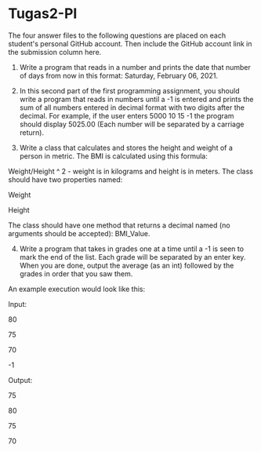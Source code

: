 # Tugas2-PI
The four answer files to the following questions are placed on each student's personal GitHub account. Then include the GitHub account link in the submission column here.

1. Write a program that reads in a number and prints the date that number of days from now in this format: Saturday, February 06, 2021.

2. In this second part of the first programming assignment, you should write a program that reads in numbers until a -1 is  entered and prints the sum of all numbers entered in decimal format with two digits after the decimal.  For example, if the user enters 5000 10 15 -1 the program should display 5025.00  (Each number will be separated by a carriage return).

3. Write a class that calculates and stores the height and weight of a person in metric. The BMI is calculated using this formula:

Weight/Height ^ 2 - weight is in kilograms and height is in meters.
The class should have two properties named:

Weight

Height

The class should have one method that returns a decimal named (no arguments should be accepted): BMI_Value.

4. Write a program that takes in grades one at a time until a -1 is seen to mark the end of the list.   Each grade will be separated by an enter key.  When you are done, output the average (as an int)  followed by the grades in order that you saw them.

An example execution would look like this:

Input: 

80

75

70

-1

Output:

75

80

75

70
